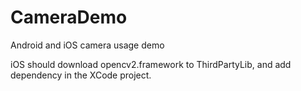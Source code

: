# CameraDemo
Android and iOS camera usage demo

iOS should download opencv2.framework to ThirdPartyLib, and add dependency in the XCode project.
